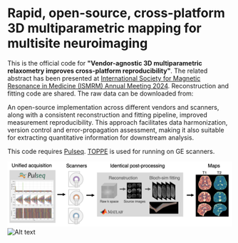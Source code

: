 # Rapid, open-source, cross-platform 3D multiparametric mapping for multisite neuroimaging

This is the official code for **"Vendor-agnostic 3D multiparametric relaxometry improves cross-platform reproducibility"**.
The related abstract has been presented at [International Society for Magnetic Resonance in Medicine (ISMRM) Annual Meeting 2024](https://www.ismrm.org/24m/).
Reconstruction and fitting code are shared. The raw data can be downloaded from:

An open-source implementation across different vendors and scanners, along with a consistent reconstruction and fitting pipeline, improved measurement reproducibility. This approach facilitates data harmonization, version control and error-propagation assessment, making it also suitable for extracting quantitative information for downstream analysis.

This code requires [Pulseq](https://github.com/pulseq). [TOPPE](https://toppemri.github.io/) is used for running on GE scanners.

![Alt text](figure/Figure1.tiff?raw=true "Pulseq-QALAS")
![Alt text](figure/pulseq_qalas.tiff?raw=true "Pulseq-QALAS")

